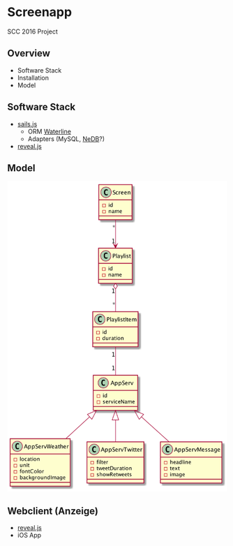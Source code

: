 # Screenapp

SCC 2016 Project

## Overview

* Software Stack
* Installation
* Model

## Software Stack

* [sails.js](http://sailsjs.org)
    * ORM [Waterline](https://github.com/balderdashy/waterline-docs)
    * Adapters (MySQL, [NeDB](https://github.com/louischatriot/nedb)?)
* [reveal.js](http://lab.hakim.se/reveal-js/#/)

## Model

![uml](plantuml.png)

## Webclient (Anzeige)

* [reveal.js](http://lab.hakim.se/reveal-js/#/)
* iOS App 

